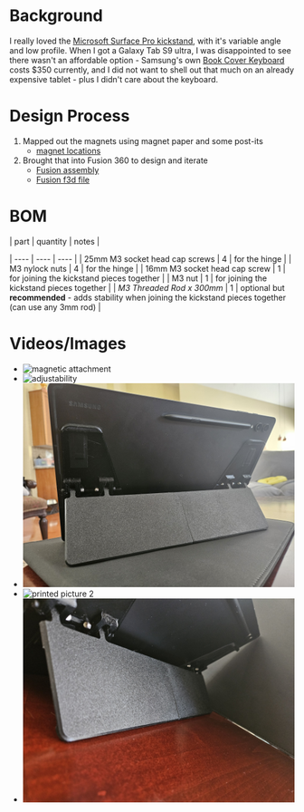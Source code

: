 



# Background

I really loved the [Microsoft Surface Pro kickstand](https://github.com/fabernex/samsung-galaxy-tab-s9-ultra-kickstand/assets/55673361/1525fd21-1f78-4de3-8745-bda7217318ba), with it's variable angle and low profile. When I got a Galaxy Tab S9 ultra, I was disappointed to see there wasn't an affordable option - Samsung's own [Book Cover Keyboard](https://www.samsung.com/us/mobile/mobile-accessories/tablets/galaxy-tab-s9-ultra-book-cover-keyboard-ef-dx915ubeguj/) costs $350 currently, and I did not want to shell out that much on an already expensive tablet - plus I didn't care about the keyboard.

# Design Process

1. Mapped out the magnets using magnet paper and some post-its
	- [magnet locations](media/s9-ultra-magnets.jpg)
2. Brought that into Fusion 360 to design and iterate
	 - [Fusion assembly](https://a360.co/3OwZ8lM)
	 - [Fusion f3d file](./galaxy-tab-s9-ultra-kickstand.f3d)

# BOM
| part | quantity | notes |




| ---- | ---- | ---- |
| 25mm M3 socket head cap screws | 4 | for the hinge |
| M3 nylock nuts | 4 | for the hinge |
| 16mm M3 socket head cap screw | 1 | for joining the kickstand pieces together |
| M3 nut | 1 | for joining the kickstand pieces together |
| *M3 Threaded Rod x 300mm* | 1 | optional but **recommended** - adds stability when joining the kickstand pieces together (can use any 3mm rod) |

# Videos/Images
- ![magnetic attachment](https://github.com/fabernex/samsung-galaxy-tab-s9-ultra-kickstand/assets/55673361/cb2b0fe9-b790-40e5-98b8-12700c52c84a)
- ![adjustability](https://github.com/fabernex/samsung-galaxy-tab-s9-ultra-kickstand/assets/55673361/690ef284-b9b1-4517-8593-113713282a53)
- ![printed picture 1](media/20240202_122956.jpg)
- ![printed picture 2](media/20240202_122357.jpg)
- ![printed picture 3](media/20240202_122303.jpg)
